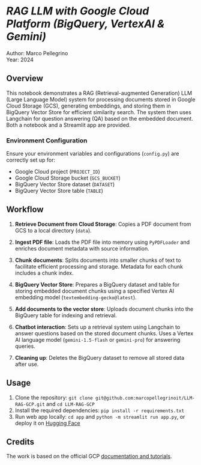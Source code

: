 # *RAG LLM with Google Cloud Platform (BigQuery, VertexAI & Gemini)*
Author: Marco Pellegrino<br>
Year: 2024

## Overview
This notebook demonstrates a RAG (Retrieval-augmented Generation) LLM (Large Language Model) system for processing documents stored in Google Cloud Storage (GCS), generating embeddings, and storing them in BigQuery Vector Store for efficient similarity search. The system then uses Langchain for question answering (QA) based on the embedded document. Both a notebook and a Streamlit app are provided.
  
### Environment Configuration
Ensure your environment variables and configurations (`config.py`) are correctly set up for:
- Google Cloud project (`PROJECT_ID`)
- Google Cloud Storage bucket (`GCS_BUCKET`)
- BigQuery Vector Store dataset (`DATASET`)
- BigQuery Vector Store table (`TABLE`)

## Workflow
1. **Retrieve Document from Cloud Storage**: Copies a PDF document from GCS to a local directory (`data`).
   
2. **Ingest PDF file**: Loads the PDF file into memory using `PyPDFLoader` and enriches document metadata with source information.

3. **Chunk documents**: Splits documents into smaller chunks of text to facilitate efficient processing and storage. Metadata for each chunk includes a chunk index.

4. **BigQuery Vector Store**: Prepares a BigQuery dataset and table for storing embedded document chunks using a specified Vertex AI embedding model (`textembedding-gecko@latest`).

5. **Add documents to the vector store**: Uploads document chunks into the BigQuery table for indexing and retrieval.

6. **Chatbot interaction**: Sets up a retrieval system using Langchain to answer questions based on the stored document chunks. Uses a Vertex AI language model (`gemini-1.5-flash` or `gemini-pro`) for answering queries.

7. **Cleaning up**: Deletes the BigQuery dataset to remove all stored data after use.

## Usage
1. Clone the repository: `git clone git@github.com:marcopellegrinoit/LLM-RAG-GCP.git` and `cd LLM-RAG-GCP`
2. Install the required dependencies: `pip install -r requirements.txt`
3. Run web app locally: `cd app` and `python -m streamlit run app.py`, or deploy it on [Hugging Face](https://huggingface.co/)

## Credits
The work is based on the official GCP [documentation and tutorials](https://github.com/GoogleCloudPlatform/generative-ai/blob/main/gemini/use-cases/retrieval-augmented-generation/rag_qna_with_bq_and_featurestore.ipynb).